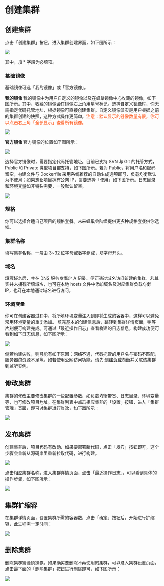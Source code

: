 # 创建集群

## 创建集群

点击「创建集群」按钮，进入集群创建界面，如下图所示：

![](../image/创建集群_界面展示.png)

其中，加 * 字段为必填项。

### 基础镜像

基础镜像可选「我的镜像」或「官方镜像」。

**我的镜像**
我的镜像中为用户自定义的镜像以及在蜂巢镜像中心收藏的镜像，如下图所示。其中，收藏的镜像会在镜像右上角用星号标记。选择自定义镜像时，你无需指定代码托管地址，根据镜像可直接创建集群。自定义镜像其实是用户根据之前的集群创建的快照，这种方式操作更简单。<font color="FF4500">注意：默认显示的镜像数量有限，你可以点击右上角「全部显示」查看所有镜像。</font>

![](../image/创建集群_自定义镜像.png)

**官方镜像**
官方镜像的位置如下图所示：

![](../image/创建集群_官方镜像.png)

选择官方镜像时，需要指定代码托管地址。目前已支持 SVN 与 Git 的托管方式，Public 和 Private 类型项目都支持，如下图所示。若为 Public，将用户名和密码留空，构建文件与 Dockerfile 采用系统推荐的自动生成选项即可，负载均衡默认为不使用；如果想让项目拥有公网 IP，需要选择「使用」如下图所示。日志目录和环境变量如非特殊需要，一般默认留空。

![](../image/创建集群_官方镜像_git.png)

### 规格
你可以选择合适自己项目的规格套餐。未来蜂巢会陆续提供更多种规格套餐供你选择。

### 集群名称
填写集群名称，一般由 3~32 位字母或数字组成，以字母开头。

### 域名
填写域名后，并在 DNS 服务商绑定 A 记录，便可通过域名访问新建的集群。若其实并未拥有所填域名，也可在本地 hosts 文件中添加域名及对应集群负载均衡 IP，也可在本地通过域名进行访问。

### 环境变量
你可在创建容器过程中，将所填环境变量注入到即将生成的容器中，这样可以避免常用环境变量的重复添加。
填完基本的创建信息后，跳转到集群详情页面，稍等片刻便可构建完成。可通过「最近操作日志」查看构建的日志信息，构建成功便可看到如下日志信息，如下图所示：

![](../image/创建集群_最近操作日志.png)

倘若构建失败，则可能有如下原因：网络不通，代码托管的用户名与密码不匹配，服务器的资源不足等。如若使用公网访问功能，请先 [创建负载均衡](http://support.c.163.com/md.html#!计算服务/负载均衡-旧版/使用指南.md)并关联该集群到监听实例。

## 修改集群
集群的修改主要修改集群的一些配置参数，如负载均衡带宽、日志目录、环境变量等，也可修改项目地址。在集群列表中点击相应集群的「设置」按钮，进入「集群管理」页面，即可对集群进行修改，如下图所示：

![](../image/创建集群_修改集群.png)

## 发布集群

创建集群后，项目代码有改动，如果要部署新代码，点击「发布」按钮即可，这个步骤会重新从源码库里重新拉取代码，进行构建。

![](../image/创建集群_集群发布前.png)

点击相应集群名称，进入集群详情页面，点击「最近操作日志」，可以看到具体的操作步骤，如下图所示：

![](../image/创建集群_集群发布后.png)

## 集群扩缩容

在集群详情页面，设置集群所需的容器数，点击「确定」按钮后，开始进行扩缩容，此过程需一定时间：

![](../image/创建集群_集群扩缩容完毕.png)

## 删除集群

删除集群需谨慎操作。如果确实要删除不再使用的集群，可以进入集群设置页面，点击最下面的「删除集群」按钮进行删除即可，如下图所示：

![](../image/创建集群_删除集群.png)

